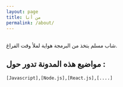 ```yaml
---
layout: page
title: من أنا
permalink: /about/
---
```

## 
شاب مسلم يتخذ من البرمجة هواية لملأ وقت الفراغ.
## مواضيع هذه المدونة تدور حول :
```[Javascript],[Node.js],[React.js],[....]```
